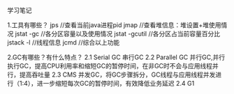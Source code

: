学习笔记


1.工具有哪些？
jps //查看当前java进程pid
jmap //查看堆信息：堆设置+堆使用情况
jstat -gc //各分区容量以及使用情况
jstat -gcutil //各分区占当前容量百分比
jstack -l //线程信息
jcmd //综合以上功能

2.GC有哪些？有什么特点？
 2.1 Serial GC 串行GC
 2.2 Parallel GC 并行GC,并行执行GC，提高CPU利用率和缩短GC的暂停时间，在非GC时不会与应用线程并行，提高吞吐量
 2.3 CMS 并发GC，将GC步骤拆分，GC线程与应用线程并发进行（1:4），进一步缩短每次GC的暂停时间，有效降低业务延迟
 2.4 G1 
